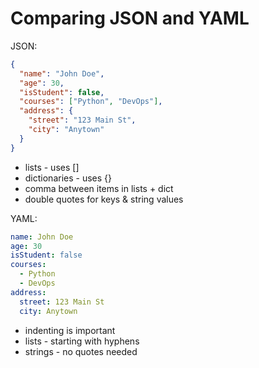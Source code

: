 # Comparing JSON and YAML

JSON:
```json
{
  "name": "John Doe",
  "age": 30,
  "isStudent": false,
  "courses": ["Python", "DevOps"],
  "address": {
    "street": "123 Main St",
    "city": "Anytown"
  }
}
```
* lists - uses []
* dictionaries - uses {}
* comma between items in lists + dict
* double quotes for keys & string values

YAML:
```yaml
name: John Doe
age: 30
isStudent: false
courses:
  - Python
  - DevOps
address:
  street: 123 Main St
  city: Anytown
```
* indenting is important
* lists - starting with hyphens
* strings - no quotes needed
